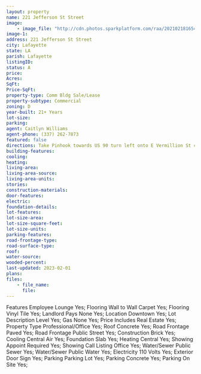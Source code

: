 ```yaml
---
layout: property
name: 221 Jefferson St Street
image:
    - image_file: "http://cdn.photos.sparkplatform.com/raa/20210218165458328704000000.jpg"
image-1:
address: 221 Jefferson St Street
city: Lafayette
state: LA
parish: Lafayette
listingID: 
status: A
price: 
Acres: 
SqFt: 
Price-SqFt: 
property-type: Comm Bldg Sale/Lease
property-subtype: Commercial
zoning: D
year-built: 21+ Years
lot-size: 
parking: 
agent: Caitlyn Williams
agent-phone: (337) 262-7873
featured: false
directions: Take Pinhook towards US 90 turn left onto E Vermillion St continue onto Garfield St right onto Jefferson St building will be on your right.
building-features: 
cooling: 
heating: 
living-area: 
living-area-source: 
living-area-units: 
stories: 
construction-materials: 
door-features: 
electric: 
foundation-details: 
lot-features: 
lot-size-area: 
lot-size-square-feet: 
lot-size-units: 
parking-features: 
road-frontage-type: 
road-surface-type: 
roof: 
water-source: 
wooded-percent: 
last-updated: 2023-02-01
plans: 
files:
    - file_name:
      file:
---
```

Features	Employee Lounge	Yes;
Flooring	Wall to Wall Carpet	Yes;
Flooring	Vinyl Tile	Yes;
Landlord Pays	None	Yes;
Location	Downtown	Yes;
Lot Description	Level	Yes;
Gas	None	Yes;
Price Includes	Real Estate	Yes;
Property Type	Professional/Office	Yes;
Roof	Concrete	Yes;
Road Frontage	Paved	Yes;
Road Frontage	Public Street	Yes;
Construction	Brick	Yes;
Cooling	Central Air	Yes;
Foundation	Slab	Yes;
Heating	Central	Yes;
Showing	Appoint Required	Yes;
Showing	Call Listing Office	Yes;
Water/Sewer	Public Sewer	Yes;
Water/Sewer	Public Water	Yes;
Electricity	110 Volts	Yes;
Exterior	Door Sign	Yes;
Parking	Parking Lot	Yes;
Parking	Concrete	Yes;
Parking	On Site	Yes;

